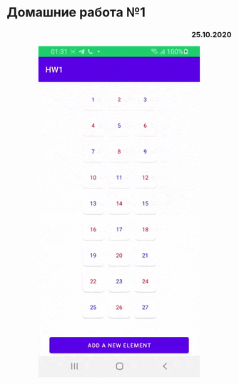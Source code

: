 # Домашниe работа №1
<div align="right">

### 25.10.2020

</div>
<div align="center">

![](.//media//example.gif)

</div>